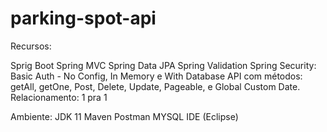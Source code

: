 # parking-spot-api

Recursos:

Sprig Boot
Spring MVC
Spring Data JPA
Spring Validation
Spring Security: Basic Auth - No Config, In Memory e With Database
API com métodos: getAll, getOne, Post, Delete, Update, Pageable, e Global Custom Date.
Relacionamento: 1 pra 1

Ambiente:
JDK 11
Maven
Postman
MYSQL
IDE (Eclipse)
